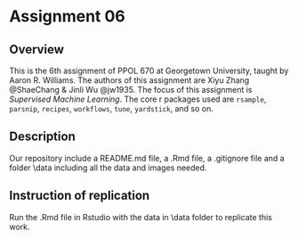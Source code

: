 # Assignment 06
## Overview
This is the 6th assignment of PPOL 670 at Georgetown University, taught by Aaron R. Williams. The authors of this assignment are Xiyu Zhang @ShaeChang & Jinli Wu @jw1935.
The focus of this assignment is *Supervised Machine Learning*.
The core r packages used are `rsample`, `parsnip`, `recipes`, `workflows`, `tune`, `yardstick`, and so on.
## Description
Our repository include a README.md file, a .Rmd file, a .gitignore file and a folder \data including all the data and images needed.
## Instruction of replication
Run the .Rmd file in Rstudio with the data in \data folder to replicate this work.
